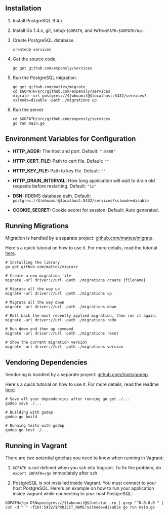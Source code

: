 ## Installation

1. Install PostgreSQL 9.4.x

2. Install Go 1.4.x, git, setup `$GOPATH`, and `PATH=$PATH:$GOPATH/bin`

3. Create PostgreSQL database.
    ```
    createdb services
    ```

4. Get the source code.
    ```
    go get github.com/expensly/services
    ```

5. Run the PostgreSQL migration.
    ```
    go get github.com/mattes/migrate
    cd $GOPATH/src/github.com/expensly/services
    migrate -url postgres://$(whoami)@$localhost:5432/services?sslmode=disable -path ./migrations up
    ```

6. Run the server
    ```
    cd $GOPATH/src/github.com/expensly/services
    go run main.go
    ```


## Environment Variables for Configuration

* **HTTP_ADDR:** The host and port. Default: `":8888"`

* **HTTP_CERT_FILE:** Path to cert file. Default: `""`

* **HTTP_KEY_FILE:** Path to key file. Default: `""`

* **HTTP_DRAIN_INTERVAL:** How long application will wait to drain old requests before restarting. Default: `"1s"`

* **DSN:** RDBMS database path. Default: `postgres://$(whoami)@localhost:5432/services?sslmode=disable`

* **COOKIE_SECRET:** Cookie secret for session. Default: Auto generated.


## Running Migrations

Migration is handled by a separate project: [github.com/mattes/migrate](https://github.com/mattes/migrate).

Here's a quick tutorial on how to use it. For more details, read the tutorial [here](https://github.com/mattes/migrate#usage-from-terminal).
```
# Installing the library
go get github.com/mattes/migrate

# Create a new migration file
migrate -url driver://url -path ./migrations create {filename}

# Migrate all the way up
migrate -url driver://url -path ./migrations up

# Migrate all the way down
migrate -url driver://url -path ./migrations down

# Roll back the most recently applied migration, then run it again.
migrate -url driver://url -path ./migrations redo

# Run down and then up command
migrate -url driver://url -path ./migrations reset

# Show the current migration version
migrate -url driver://url -path ./migrations version
```


## Vendoring Dependencies

Vendoring is handled by a separate project: [github.com/tools/godep](https://github.com/tools/godep).

Here's a quick tutorial on how to use it. For more details, read the readme [here](https://github.com/tools/godep#godep).
```
# Save all your dependencies after running go get ./...
godep save ./...

# Building with godep
godep go build

# Running tests with godep
godep go test ./...
```


## Running in Vagrant

There are two potential gotchas you need to know when running in Vagrant:

1. `GOPATH` is not defined when you ssh into Vagrant. To fix the problem, do `export GOPATH=/go` immediately after ssh.

2. PostgreSQL is not installed inside Vagrant. You must connect to your host PostgreSQL. Here's an example on how to run your application inside vagrant while connecting to your host PostgreSQL:
```
GOPATH=/go DSN=postgres://$(whoami)@$(netstat -rn | grep "^0.0.0.0 " | cut -d " " -f10):5432/$PROJECT_NAME?sslmode=disable go run main.go
```
